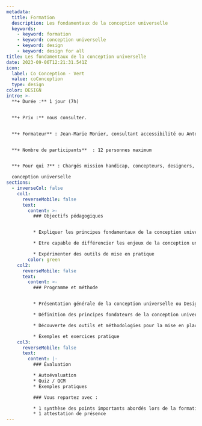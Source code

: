 ```yaml
---
metadata:
  title: Formation
  description: Les fondamentaux de la conception universelle
  keywords:
    - keyword: formation
    - keyword: conception universelle
    - keyword: design
    - keyword: design for all
title: Les fondamentaux de la conception universelle
date: 2023-09-06T12:21:31.541Z
icon:
  label: Co Conception - Vert
  value: coConception
  type: design
color: DESIGN
intro: >-
  **+ Durée :** 1 jour (7h)


  **+﻿ Prix :** nous consulter.


  **+ Formateur** : Jean-Marie Monier, consultant accessibilité ou Antoine Tesson, consultant accessibilité 


  **+ Nombre de participants**  : 12 personnes maximum


  **+ Pour qui ?** : Chargés mission handicap, concepteurs, designers, professionnels souhaitant découvrir la

  conception universelle
sections:
  - inverseCol: false
    col1:
      reverseMobile: false
      text:
        content: >-
          ### Objectifs pédagogiques


          * Expliquer les principes fondamentaux de la conception universelle

          * Etre capable de différencier les enjeux de la conception universelle et de l’accessibilité

          * Expérimenter des outils de mise en pratique
        color: green
    col2:
      reverseMobile: false
      text:
        content: >-
          ### Programme et méthode


          * Présentation générale de la conception universelle ou Design For All, de l’accessibilité

          * Définition des principes fondateurs de la conception universelle

          * Découverte des outils et méthodologies pour la mise en place d’une démarche de conception universelle

          * Exemples et exercices pratique
    col3:
      reverseMobile: false
      text:
        content: |-
          ### Évaluation

          * Autoévaluation
          * Quiz / QCM
          * Exemples pratiques

          ### Vous repartez avec : 

          * 1 synthèse des points importants abordés lors de la formation
          * 1 attestation de présence
---
```

